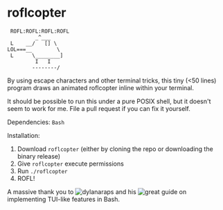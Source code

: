 # roflcopter

```
 ROFL:ROFL:ROFL:ROFL
         _^___
 L    __/   [] \
LOL===__        \
 L      \________]
         I   I
        --------/
```

By using escape characters and other terminal tricks, this tiny (<50 lines) program draws an animated roflcopter inline within your terminal.

It should be possible to run this under a pure POSIX shell, but it doesn't seem to work for me. File a pull request if you can fix it yourself.

Dependencies: `Bash`


Installation:

1. Download `roflcopter` (either by cloning the repo or downloading the binary release)
2. Give `roflcopter` execute permissions
3. Run `./roflcopter`
4. ROFL!

A massive thank you to ![dylanaraps](https://github.com/dylanaraps) and his ![great guide](https://github.com/dylanaraps/writing-a-tui-in-bash) on implementing TUI-like features in Bash.

